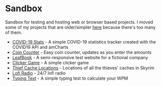 # Sandbox

Sandbox for testing and hosting web or browser based projects.
I moved some of my projects that are older/simpler [here](https://val8119.github.io/old) because there's too many of them.

- [COVID-19 Stats](https://val8119.github.io/sandbox/covid-19_stats/) - A simple COVID-19 statistics tracker created with the COVID19 API and amCharts
- [Coin Counter](https://val8119.github.io/sandbox/coin_counter/) - Easy coin counter, updates as you enter the amounts
- [LeafBook](https://val8119.github.io/sandbox/leafbook_test_website/) - A semi-responsive test website for a fictional company
- [Clicker Game](https://val8119.github.io/sandbox/basic_clicker_game/) - A simple clicker game
- [Thief Cache Locations](https://val8119.github.io/sandbox/skyrim_thief_cache_locations/) - Locations of all the thieves' caches in Skyrim
- [Lofi Radio](https://val8119.github.io/sandbox/lofi_radio/) - 24/7 lofi radio
- [Typing Text](https://val8119.github.io/sandbox/typing_test/) - A simple typing test to calculate your WPM
